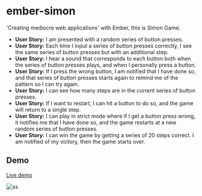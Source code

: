 # ember-simon

'Creating mediocre web applications' with Ember, this is Simon Game.

* **User Story:** I am presented with a random series of button presses.
* **User Story:** Each time I input a series of button presses correctly, I see the same series of button presses but with an additional step.
* **User Story:** I hear a sound that corresponds to each button both when the series of button presses plays, and when I personally press a button.
* **User Story:** If I press the wrong button, I am notified that I have done so, and that series of button presses starts again to remind me of the pattern so I can try again.
* **User Story:** I can see how many steps are in the current series of button presses.
* **User Story:** If I want to restart, I can hit a button to do so, and the game will return to a single step.
* **User Story:** I can play in strict mode where if I get a button press wrong, it notifies me that I have done so, and the game restarts at a new random series of button presses.
* **User Story:** I can win the game by getting a series of 20 steps correct. I am notified of my victory, then the game starts over.

## Demo

[Live demo](http://ember-simon-game.surge.sh/)

![ss](http://i.imgur.com/LX3TxFN.png)
